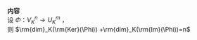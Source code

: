 **内容**  
设 $\Phi：V^n_K\to U^m_K$ ，  
则 $\rm{dim}_K(\rm{Ker}(\Phi))  
+\rm{dim}_K(\rm{Im}(\Phi))=n$   
